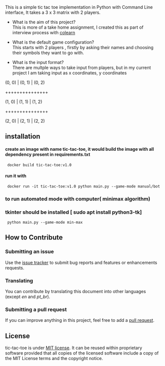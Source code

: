 This is a simple tic tac toe implementation in Python with Command Line interface, It takes a 3 x 3 matrix with 2 players.

- What is the aim of this project?<br>
This is more of a take home assignment, I created this as part of interview process with [colearn](https://colearn.co/)


- What is the default game configuration?<br>
This starts with 2 players , firstly by asking their names and choosing their symbols they want to go with.

- What is the input format?<br>
There are multple ways to take input from players, but in my current project I am taking input as x coordinates, y coordinates

(0, 0) | (0, 1) | (0, 2)

+++++++++++++++

(1, 0) | (1, 1) | (1, 2)

+++++++++++++++

(2, 0) | (2, 1) | (2, 2)

## installation 
#### create an image with name tic-tac-toe, it would build the image with all dependency present in requirements.txt
` docker build tic-tac-toe:v1.0`
#### run it with
` docker run -it tic-tac-toe:v1.0 python main.py --game-mode manual/bot`
### to run automated mode with computer( minimax algorithm)
### tkinter should be installed [ sudo apt install python3-tk]
` python main.py --game-mode min-max`
## How to Contribute

### Submitting an issue

Use the [issue tracker](https://github.com/mjbrusso/game2dboard/issues) to submit bug reports and features or enhancements requests.


### Translating

You can contribute by translating this document into other languages ​​(except *en* and *pt_br*).

### Submitting a pull request

If you can improve anything in this project, feel free to add a [pull request](https://github.com/Anupam02/tic-tac-toe/pulls).


## License

tic-tac-toe is under [MIT license](https://github.com/mjbrusso/game2dboard/blob/master/LICENSE). It can be reused within proprietary software provided that all copies of the licensed software include a copy of the MIT License terms and the copyright notice.

